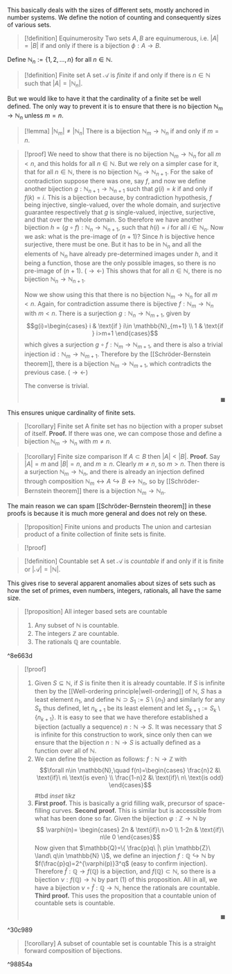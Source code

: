 This basically deals with the sizes of different sets, mostly anchored in number systems. We define the notion of counting and consequently sizes of various sets. 
>[!definition] Equinumerosity 
> Two sets $A,B$ are equinumerous, i.e. $|A|=|B|$ if and only if there is a bijection $\phi:A\to B$.

Define $\mathbb{N}_{n}:=\{ 1,2,\dots,n \}$ for all $n\in\mathbb{N}$.
>[!definition] Finite set
> A set $\mathcal{A}$ is *finite* if and only if there is $n\in\mathbb{N}$ such that $|A|=|\mathbb{N}_{n}|$.

But we would like to have it that the cardinality of a finite set be well defined. The only way to prevent it is to ensure that there is no bijection $\mathbb{N}_{m}\to \mathbb{N}_{n}$ unless $m=n$.
>[!lemma] $|\mathbb{N}_{m}|\ne|\mathbb{N}_{n}|$
> There is a bijection $\mathbb{N}_{m}\to \mathbb{N}_{n}$ if and only if $m=n$.

>[!proof]
> We need to show that there is no bijection $\mathbb{N}_{m}\to \mathbb{N}_{n}$ for all $m<n$, and this holds for all $n\in \mathbb{N}$. But we rely on a simpler case for it, that for all $n\in \mathbb{N}$, there is no bijection $\mathbb{N}_{n}\to \mathbb{N}_{n+1}$. 
> For the sake of contradiction suppose there was one, say $f$, and now we define another bijection $g:\mathbb{N}_{n+1}\to \mathbb{N}_{n+1}$ such that $g(i)=k$ if and only if $f(k)=i$. This is a bijection because, by contradiction hypothesis, $f$ being injective, single-valued, over the whole domain, and surjective guarantee respectively that $g$ is single-valued, injective, surjective, and that over the whole domain. So therefore we have another bijection $h=(g\circ f):\mathbb{N}_{n}\to \mathbb{N}_{n+1}$, such that $h(i)=i$ for all $i\in \mathbb{N}_{n}$. 
> Now we ask: what is the pre-image of $(n+1)$? Since $h$ is bijective hence surjective, there must be one. But it has to be in $\mathbb{N}_{n}$ and all the elements of $\mathbb{N}_{n}$ have already pre-determined images under $h$, and it being a function, those are the only possible images, so there is no pre-image of $(n+1)$. ($\rightarrow\leftarrow$) This shows that for all $n\in \mathbb{N}$, there is no bijection $\mathbb{N}_{n}\to \mathbb{N}_{n+1}$.
> 
> Now we show using this that there is no bijection $\mathbb{N}_{m}\to \mathbb{N}_{n}$ for all $m<n$. Again, for contradiction assume there is bijective $f:\mathbb{N}_{m}\to \mathbb{N}_{n}$ with $m<n$. There is a surjection $g:\mathbb{N}_{n}\to \mathbb{N}_{m+1}$, given by $$g(i)=\begin{cases} i & \text{if } i\in \mathbb{N}_{m+1} \\ 1 & \text{if } i>m+1 \end{cases}$$ which gives a surjection $g\circ f:\mathbb{N}_{m}\to \mathbb{N}_{m+1}$, and there is also a trivial injection $\mathrm{id}:\mathbb{N}_{m}\to \mathbb{N}_{m+1}$. Therefore by the [[Schröder-Bernstein theorem]], there is a bijection $\mathbb{N}_{m}\to \mathbb{N}_{m+1}$, which contradicts the previous case. ($\rightarrow\leftarrow$)
>
> The converse is trivial. <p align="Right">$\blacksquare$</p>

This ensures unique cardinality of finite sets.

>[!corollary] Finite set
>A finite set has no bijection with a proper subset of itself.
>**Proof.** If there was one, we can compose those and define a bijection $\mathbb{N}_{m}\to \mathbb{N}_{n}$ with $m\ne n$.

>[!corollary] Finite size comparison
>If $A\subset B$ then $|A|<|B|$.
>**Proof.** Say $|A|=m$ and $|B|=n$, and $m≥n$. Clearly $m\ne n$, so $m>n$. Then there is a surjection $\mathbb{N}_{m}\to \mathbb{N}_{n}$, and there is already an injection defined through composition $\mathbb{N}_{m}\leftrightarrow A\hookrightarrow B\leftrightarrow \mathbb{N}_{n}$, so by [[Schröder-Bernstein theorem]] there is a bijection $\mathbb{N}_{m}\to \mathbb{N}_{n}$.

The main reason we can spam [[Schröder-Bernstein theorem]] in these proofs is because it is much more general and does not rely on these.

>[!proposition] Finite unions and products
> The union and cartesian product of a finite collection of finite sets is finite.

>[!proof] 

>[!definition] Countable set
>A set $\mathcal{A}$ is *countable* if and only if it is finite or $|\mathcal{A}|=|\mathbb{N}|$.


This gives rise to several apparent anomalies about sizes of sets such as how the set of primes, even numbers, integers, rationals, all have the same size.

>[!proposition] All integer based sets are countable
> 1. Any subset of $\mathbb{N}$ is countable.
> 2. The integers $\mathbb{Z}$ are countable.
> 3. The rationals $\mathbb{Q}$ are countable.

^8e663d

>[!proof] 
> 1. Given $S \subseteq \mathbb{N}$, if $S$ is finite then it is already countable. If $S$ is infinite then by the [[Well-ordering principle|well-ordering]] of $\mathbb{N}$, $S$ has a least element $n_{1}$, and define $\mathbb{N} \supset S_{1}:=S\setminus \{ n_{1} \}$ and similarly for any $S_{k}$ thus defined, let $n_{k+1}$ be its least element and let $S_{k+1}:=S_{k}\setminus \{ n_{k+1} \}$. It is easy to see that we have therefore established a bijection (actually a sequence) $n:\mathbb{N}\to S$. It was necessary that $S$ is infinite for this construction to work, since only then can we ensure that the bijection $n:\mathbb{N}\to S$ is actually defined as a function over all of $\mathbb{N}$.
> 2. We can define the bijection as follows: $f:\mathbb{N}\to \mathbb{Z}$ with $$\forall n\in \mathbb{N},\quad f(n)=\begin{cases} \frac{n}2 &\ \text{if}\ n\ \text{is even} \\
\frac{1-n}2 &\ \text{if}\ n\ \text{is odd}
\end{cases}$$
#tbd *inset tikz*
> 3. **First proof.** This is basically a grid filling walk, precursor of space-filling curves. 
**Second proof.** This is similar but is accessible from what has been done so far. Given the bijection $\varphi:\mathbb{Z}\to \mathbb{N}$ by 
$$ \varphi(n)= \begin{cases} 2n & \text{if}\ n>0 \\ 1-2n & \text{if}\ n\le 0 \end{cases}$$
Now given that $\mathbb{Q}=\{ \frac{p}q\ |\ p\in \mathbb{Z}\ \land\ q\in \mathbb{N} \}$, we define an injection $f:\mathbb{Q}\hookrightarrow \mathbb{N}$ by $f(\frac{p}q)=2^{\varphi(p)}3^q$ (easy to confirm injection). Therefore $\hat{f}:\mathbb{Q}\to f(\mathbb{Q})$ is a bijection, and $f(\mathbb{Q})\subset \mathbb{N}$, so there is a bijection $\nu:f(\mathbb{Q})\to \mathbb{N}$ by part (1) of this proposition. All in all, we have a bijection $\nu\circ\hat{f}:\mathbb{Q}\to \mathbb{N}$, hence the rationals are countable.
**Third proof.** This uses the proposition that a countable union of countable sets is countable. <p align="Right">$\blacksquare$</p>

^30c989

>[!corollary] A subset of countable set is countable
> This is a straight forward composition of bijections.

^98854a
